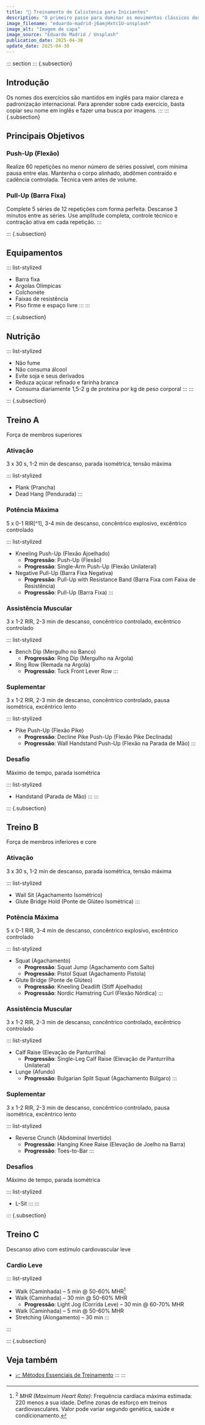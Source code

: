 ```yaml
---
title: "🤸 Treinamento de Calistenia para Iniciantes"
description: "O primeiro passo para dominar os movimentos clássicos dos protagonistas de anime."
image_filename: "eduardo-madrid-j6amjHxtc1U-unsplash"
image_alt: "Imagem de capa"
image_source: "Eduardo Madrid / Unsplash"
publication_date: 2025-04-30
update_date: 2025-04-30
---
```

::: section
::: {.subsection}
## Introdução
Os nomes dos exercícios são mantidos em inglês para maior clareza e padronização internacional. Para aprender sobre cada exercício, basta copiar seu nome em inglês e fazer uma busca por imagens.
:::
::: {.subsection}
## Principais Objetivos

### Push-Up (Flexão)

Realize 60 repetições no menor número de séries possível, com mínima pausa entre elas. Mantenha o corpo alinhado, abdômen contraído e cadência controlada. Técnica vem antes de volume.

### Pull-Up (Barra Fixa)

Complete 5 séries de 12 repetições com forma perfeita. Descanse 3 minutos entre as séries. Use amplitude completa, controle técnico e contração ativa em cada repetição.
:::

::: {.subsection}
## Equipamentos

::: list-stylized
* Barra fixa
* Argolas Olímpicas
* Colchonete
* Faixas de resistência
* Piso firme e espaço livre
:::
:::

::: {.subsection}
## Nutrição

::: list-stylized
* Não fume
* Não consuma álcool
* Evite soja e seus derivados
* Reduza açúcar refinado e farinha branca
* Consuma diariamente 1,5-2 g de proteína por kg de peso corporal
:::
:::

::: {.subsection}
<hgroup>
## Treino A
<p class="subheading">Força de membros superiores</p>
</hgroup>

### Ativação
<p class="subheading">3 x 30 s, 1-2 min de descanso, parada isométrica, tensão máxima</p>

::: list-stylized
* Plank (Prancha)
* Dead Hang (Pendurada)
:::

### Potência Máxima
<p class="subheading">5 x 0-1 RIR[^1], 3-4 min de descanso, concêntrico explosivo, excêntrico controlado</p>

[^1]: <sup>1</sup> _RIR (Reps in Reserve)_: Encerre a série com uma quantidade de repetições em reserva, sem atingir a falha – ou seja, quando você ainda conseguiria completar aquele número de repetições com forma perfeita. Garante estímulo eficaz com mínima fadiga, ideal para consistência e domínio técnico.

::: list-stylized
* Kneeling Push-Up (Flexão Ajoelhado)
  + **Progressão**: Push-Up (Flexão)
  + **Progressão**: Single-Arm Push-Up (Flexão Unilateral)
* Negative Pull-Up (Barra Fixa Negativa)
  + **Progressão**: Pull-Up with Resistance Band (Barra Fixa com Faixa de Resistência)
  + **Progressão**: Pull-Up (Barra Fixa)
:::

### Assistência Muscular
<p class="subheading">3 x 1-2 RIR, 2-3 min de descanso, concêntrico controlado, excêntrico controlado</p>

::: list-stylized
* Bench Dip (Mergulho no Banco)
  + **Progressão**: Ring Dip (Mergulho na Argola)
* Ring Row (Remada na Argola)
  + **Progressão**: Tuck Front Lever Row
:::

### Suplementar
<p class="subheading">3 x 1-2 RIR, 2-3 min de descanso, concêntrico controlado, pausa isométrica, excêntrico lento</p>

::: list-stylized
* Pike Push-Up (Flexão Pike)
  + **Progressão**: Decline Pike Push-Up (Flexão Pike Declinada)
  + **Progressão**: Wall Handstand Push-Up (Flexão na Parada de Mão)
:::

### Desafio
<p class="subheading">Máximo de tempo, parada isométrica</p>

::: list-stylized
* Handstand (Parada de Mão)
:::
:::

::: {.subsection}
<hgroup>
## Treino B
<p class="subheading">Força de membros inferiores e core</p>
</hgroup>

### Ativação
<p class="subheading">3 x 30 s, 1-2 min de descanso, parada isométrica, tensão máxima</p>

::: list-stylized
* Wall Sit (Agachamento Isométrico)
* Glute Bridge Hold (Ponte de Glúteo Isométrica)
:::

### Potência Máxima
<p class="subheading">5 x 0-1 RIR, 3-4 min de descanso, concêntrico explosivo, excêntrico controlado</p>

::: list-stylized
* Squat (Agachamento)
  + **Progressão**: Squat Jump (Agachamento com Salto)
  + **Progressão**: Pistol Squat (Agachamento Pistola)
* Glute Bridge (Ponte de Glúteo)
  + **Progressão**: Kneeling Deadlift (Stiff Ajoelhado)
  + **Progressão**: Nordic Hamstring Curl (Flexão Nórdica)
:::

### Assistência Muscular
<p class="subheading">3 x 1-2 RIR, 2-3 min de descanso, concêntrico controlado, excêntrico controlado</p>

::: list-stylized
* Calf Raise (Elevação de Panturrilha)
  + **Progressão**: Single-Leg Calf Raise (Elevação de Panturrilha Unilateral)
* Lunge (Afundo)
  + **Progressão**: Bulgarian Split Squat (Agachamento Búlgaro)
:::

### Suplementar
<p class="subheading">3 x 1-2 RIR, 2-3 min de descanso, concêntrico controlado, pausa isométrica, excêntrico lento</p>

::: list-stylized
* Reverse Crunch (Abdominal Invertido)
  + **Progressão**: Hanging Knee Raise (Elevação de Joelho na Barra)
  + **Progressão**: Toes-to-Bar
:::

### Desafios
<p class="subheading">Máximo de tempo, parada isométrica</p>

::: list-stylized
* L-Sit
:::
:::

::: {.subsection}
<hgroup>
## Treino C
<p class="subheading">Descanso ativo com estímulo cardiovascular leve</p>
</hgroup>

### Cardio Leve

::: list-stylized
* Walk (Caminhada) – 5 min @ 50-60% MHR[^2]
* Walk (Caminhada) – 30 min @ 50-60% MHR
  + **Progressão**: Light Jog (Corrida Leve) – 30 min @ 60-70% MHR
* Walk (Caminhada) – 5 min @ 50-60% MHR
* Stretching (Alongamento) – 30 min
:::

[^2]: <sup>2</sup> _MHR (Maximum Heart Rate)_: Frequência cardíaca máxima estimada: 220 menos a sua idade. Define zonas de esforço em treinos cardiovasculares. Valor pode variar segundo genética, saúde e condicionamento.

:::

::: {.subsection}
## Veja também
* [📈 Métodos Essenciais de Treinamento](/essential-training-methods/)
:::
:::
